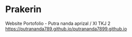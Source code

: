 # Prakerin

Website Portofolio - Putra nanda aprizal / XI TKJ 2
https://putrananda789.github.io/putrananda7899.github.io
